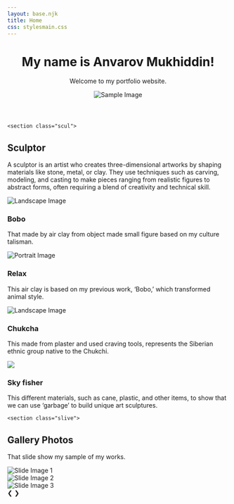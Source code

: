 ```yaml
---
layout: base.njk
title: Home
css: stylesmain.css
---
```


<header>
        <div class="container">
            <div class="text-area">
            <h1>My name is Anvarov Mukhiddin!</h1>
             <p>Welcome to my portfolio website.</p>
          </div>
            <div class="image-area">
              <img src="/image/Myself .jpg" alt="Sample Image">
          </div>
        </div>
    </header>

	
	<section class="scul">
  <h2 class="title">Sculptor</h2>
      <p class="text">
        A sculptor is an artist who creates three-dimensional artworks by shaping materials like stone, metal, or clay. They use techniques such as carving, modeling, and casting to make pieces ranging from realistic figures to abstract forms, often requiring a blend of creativity and technical skill.
      </p>
		<div class="grid-container">
        <div class="card">
            <img src="/image/Bobo.jpg"alt="Landscape Image">
            <h3>Bobo</h3>
            <p>That made by air clay from object made small figure based on my culture talisman.</p>
			</div>
        <div class="card">
            <img src="/image/Relax.jpg" alt="Portrait Image">
            <h3>Relax</h3>
            <p>This air clay is based on my previous work, ‘Bobo,’ which transformed animal style.</p>
        </div>
        <div class="card">
            <img src="/image/Chukcha2.jpg" alt="Landscape Image">
            <h3>Chukcha&nbsp;</h3>
            <p>This made from plaster and used craving tools, represents the Siberian ethnic group native to the Chukchi.</p>
        </div>
        <div class="card">
            <img src="/image/Skyfisher6.jpg">
            <h3>Sky fisher</h3>
            <p>This  different materials, such as cane, plastic, and other items, to show that we can use ‘garbage’ to build unique art sculptures.</p>
        </div>
    </div>
    
  </section>
	
	<section class="slive">
  <h2 class="title">Gallery Photos</h2>
      <p class="text">
        That slide show my sample of my works.
      </p>
    <div class="slider-container">
        <div class="slidest active">
            <img src="/image/Gforest.jpg" alt="Slide Image 1">
        </div>
        <div class="slidest">
            <img src="/image/landscape(1).jpg" alt="Slide Image 2">
        </div>
        <div class="slidest">
            <img src="/image/Sunset1.jpg" alt="Slide Image 3">
        </div>
        <!-- Navigation Controls -->
        <a class="prev" onclick="moveSlide(-1)">&#10094;</a>
        <a class="next" onclick="moveSlide(1)">&#10095;</a>
    </div>

</section>
